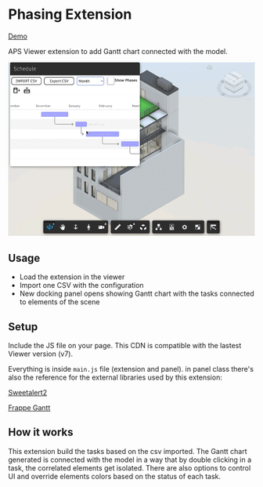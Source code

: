 # Phasing Extension

[Demo](https://aps-extensions.autodesk.io/?extension=PhasingExtension)

APS Viewer extension to add Gantt chart connected with the model.

![thumbnail](extension.gif)

## Usage

- Load the extension in the viewer
- Import one CSV with the configuration
- New docking panel opens showing Gantt chart with the tasks connected to elements of the scene

## Setup

Include the JS file on your page. This CDN is compatible with the lastest Viewer version (v7).

Everything is inside `main.js` file (extension and panel).
in panel class there's also the reference for the external libraries used by this extension:

[Sweetalert2](https://sweetalert2.github.io)

[Frappe Gantt](https://frappe.io/gantt)

## How it works

This extension build the tasks based on the csv imported.
The Gantt chart generated is connected with the model in a way that by double clicking in a task, the correlated elements get isolated.
There are also options to control UI and override elements colors based on the status of each task.
